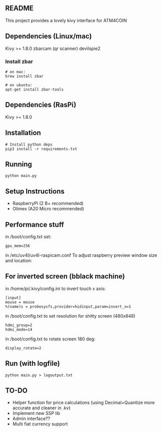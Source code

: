 README
------

This project provides a lovely kivy interface for ATM4COIN

Dependencies (Linux/mac)
------------

Kivy >= 1.8.0
zbarcam (qr scanner)
devilspie2


### Install zbar
```
# on mac:
brew install zbar

# on ubuntu:
apt-get install zbar-tools
```

Dependencies (RasPi)
------------

Kivy >= 1.8.0


Installation
------------
```
# Install python deps
pip3 install -r requirements.txt
```

Running
-------
```
python main.py
```


Setup Instructions
------------------

*   RaspberryPi (2 B+ recommended)
*   Olimex (A20 Micro recommended)


Performance stuff
-----------------

in /boot/config.txt set:

    gpu_mem=256

in /etc/uv4l/uv4l-raspicam.conf To adjust raspberry preview window size and location:



For inverted screen (bblack machine)
-------------------

in /home/pi/.kivy/config.ini to invert touch x axis:

    [input]
    mouse = mouse
    %(name)s = probesysfs,provider=hidinput,param=invert_x=1

in /boot/config.txt to set resolution for shitty screen (480x848)

    hdmi_group=2
    hdmi_mode=14

in /boot/config.txt to rotate screen 180 deg:

    display_rotate=2

Run (with logfile)
------------------

    python main.py > logoutput.txt


TO-DO
-----
- Helper function for price calculations (using Decimal+Quantize more accurate and cleaner in .kv)
- Implement new SSP lib
- Admin interface??
- Multi fiat currency support
